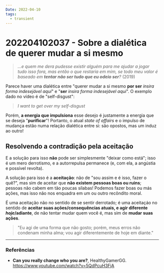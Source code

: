 ```yaml
---
Date: 2022-04-10
tags:
  - transient
---
```

# 202204102037 - Sobre a dialética de querer mudar a si mesmo
> *...e quem me dera pudesse existir alguém para me ajudar a jogar tudo isso fora,
mas então o que restaria em mim, se todo meu valor é baseado em **tentar não ser tudo que eu odeio ser**?*
(2019)

Parece haver uma dialética entre "querer mudar a si mesmo **por ser** *insira forma indesejável aqui*" e "**ser** *insira forma indesejável aqui*". O exemplo dado no vídeo é de "self-disgust":
> *I want to get over my self-disgust*

Porém, **a energia que impulsiona** esse desejo é justamente a energia que se deseja "**purificar**"! Portanto, o atual *state of affairs* e o impulso de mudança estão numa relação dialética entre si: são opostos, mas um induz ao outro!


## Resolvendo a contradição pela aceitação
E a solução para isso **não** pode ser simplesmente "deixar como está"; isso é um mero derrotismo, e a autorrepulsa permanece (e, com ela, a angústia e possível revolta). 

A solução para isso é a **aceitação**: não de "sou assim e é isso, fazer o quê?", mas sim de aceitar que **não existem pessoas boas ou ruins**; pessoas não cabem em tão poucas sílabas! Podemos fazer boas ou más ações, mas isso não nos enquadra em um ou outro recôndito moral. 

É uma aceitação não no sentido de se sentir derrotado; é uma aceitaçáo no sentido de **aceitar suas ações/consequências atuais, e agir diferente *hoje*/adiante**, de não tentar mudar quem você é, mas sim de **mudar suas ações**. 

> "Eu agi de uma forma que não gosto; 
> porém, meus erros não condenam minha alma; 
> vou agir diferentemente de hoje em diante."
---
### Referências
- **Can you really change who you are?**, HealthyGamerGG. https://www.youtube.com/watch?v=5QdPcuH3FjA